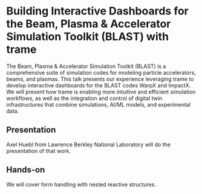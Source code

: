 # Building Interactive Dashboards for the Beam, Plasma & Accelerator Simulation Toolkit (BLAST) with trame

The Beam, Plasma & Accelerator Simulation Toolkit (BLAST) is a comprehensive suite of simulation codes for modeling particle accelerators, beams, and plasmas. This talk presents our experience leveraging trame to develop interactive dashboards for the BLAST codes WarpX and ImpactX. We will present how trame is enabling more intuitive and efficient simulation workflows, as well as the integration and control of digital twin infrastructures that combine simulations, AI/ML models, and experimental data.

## Presentation

Axel Huebl from Lawrence Berkley National Laboratory will do the presentation of that work.

## Hands-on

We will cover form handling with nested reactive structures.